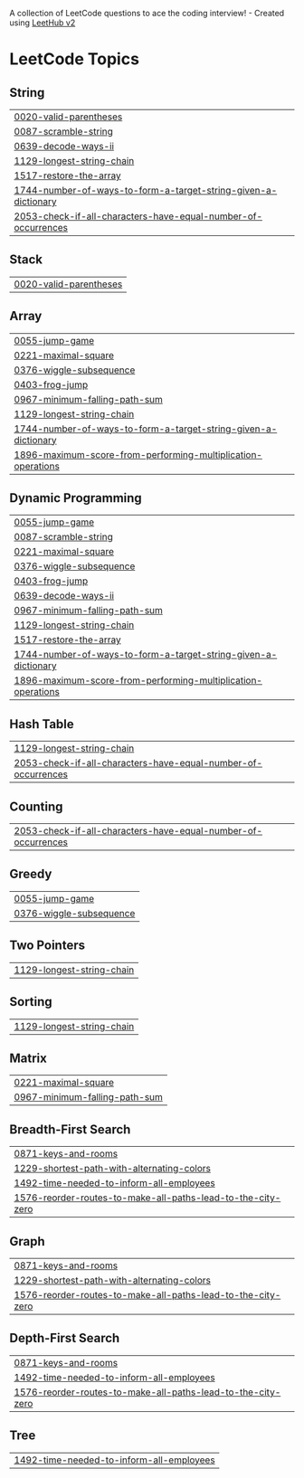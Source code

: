 A collection of LeetCode questions to ace the coding interview! - Created using [LeetHub v2](https://github.com/arunbhardwaj/LeetHub-2.0)
<!---LeetCode Topics Start-->
# LeetCode Topics
## String
|  |
| ------- |
| [0020-valid-parentheses](https://github.com/ananthak45/leetcode-problems/tree/master/0020-valid-parentheses) |
| [0087-scramble-string](https://github.com/ananthak45/leetcode-problems/tree/master/0087-scramble-string) |
| [0639-decode-ways-ii](https://github.com/ananthak45/leetcode-problems/tree/master/0639-decode-ways-ii) |
| [1129-longest-string-chain](https://github.com/ananthak45/leetcode-problems/tree/master/1129-longest-string-chain) |
| [1517-restore-the-array](https://github.com/ananthak45/leetcode-problems/tree/master/1517-restore-the-array) |
| [1744-number-of-ways-to-form-a-target-string-given-a-dictionary](https://github.com/ananthak45/leetcode-problems/tree/master/1744-number-of-ways-to-form-a-target-string-given-a-dictionary) |
| [2053-check-if-all-characters-have-equal-number-of-occurrences](https://github.com/ananthak45/leetcode-problems/tree/master/2053-check-if-all-characters-have-equal-number-of-occurrences) |
## Stack
|  |
| ------- |
| [0020-valid-parentheses](https://github.com/ananthak45/leetcode-problems/tree/master/0020-valid-parentheses) |
## Array
|  |
| ------- |
| [0055-jump-game](https://github.com/ananthak45/leetcode-problems/tree/master/0055-jump-game) |
| [0221-maximal-square](https://github.com/ananthak45/leetcode-problems/tree/master/0221-maximal-square) |
| [0376-wiggle-subsequence](https://github.com/ananthak45/leetcode-problems/tree/master/0376-wiggle-subsequence) |
| [0403-frog-jump](https://github.com/ananthak45/leetcode-problems/tree/master/0403-frog-jump) |
| [0967-minimum-falling-path-sum](https://github.com/ananthak45/leetcode-problems/tree/master/0967-minimum-falling-path-sum) |
| [1129-longest-string-chain](https://github.com/ananthak45/leetcode-problems/tree/master/1129-longest-string-chain) |
| [1744-number-of-ways-to-form-a-target-string-given-a-dictionary](https://github.com/ananthak45/leetcode-problems/tree/master/1744-number-of-ways-to-form-a-target-string-given-a-dictionary) |
| [1896-maximum-score-from-performing-multiplication-operations](https://github.com/ananthak45/leetcode-problems/tree/master/1896-maximum-score-from-performing-multiplication-operations) |
## Dynamic Programming
|  |
| ------- |
| [0055-jump-game](https://github.com/ananthak45/leetcode-problems/tree/master/0055-jump-game) |
| [0087-scramble-string](https://github.com/ananthak45/leetcode-problems/tree/master/0087-scramble-string) |
| [0221-maximal-square](https://github.com/ananthak45/leetcode-problems/tree/master/0221-maximal-square) |
| [0376-wiggle-subsequence](https://github.com/ananthak45/leetcode-problems/tree/master/0376-wiggle-subsequence) |
| [0403-frog-jump](https://github.com/ananthak45/leetcode-problems/tree/master/0403-frog-jump) |
| [0639-decode-ways-ii](https://github.com/ananthak45/leetcode-problems/tree/master/0639-decode-ways-ii) |
| [0967-minimum-falling-path-sum](https://github.com/ananthak45/leetcode-problems/tree/master/0967-minimum-falling-path-sum) |
| [1129-longest-string-chain](https://github.com/ananthak45/leetcode-problems/tree/master/1129-longest-string-chain) |
| [1517-restore-the-array](https://github.com/ananthak45/leetcode-problems/tree/master/1517-restore-the-array) |
| [1744-number-of-ways-to-form-a-target-string-given-a-dictionary](https://github.com/ananthak45/leetcode-problems/tree/master/1744-number-of-ways-to-form-a-target-string-given-a-dictionary) |
| [1896-maximum-score-from-performing-multiplication-operations](https://github.com/ananthak45/leetcode-problems/tree/master/1896-maximum-score-from-performing-multiplication-operations) |
## Hash Table
|  |
| ------- |
| [1129-longest-string-chain](https://github.com/ananthak45/leetcode-problems/tree/master/1129-longest-string-chain) |
| [2053-check-if-all-characters-have-equal-number-of-occurrences](https://github.com/ananthak45/leetcode-problems/tree/master/2053-check-if-all-characters-have-equal-number-of-occurrences) |
## Counting
|  |
| ------- |
| [2053-check-if-all-characters-have-equal-number-of-occurrences](https://github.com/ananthak45/leetcode-problems/tree/master/2053-check-if-all-characters-have-equal-number-of-occurrences) |
## Greedy
|  |
| ------- |
| [0055-jump-game](https://github.com/ananthak45/leetcode-problems/tree/master/0055-jump-game) |
| [0376-wiggle-subsequence](https://github.com/ananthak45/leetcode-problems/tree/master/0376-wiggle-subsequence) |
## Two Pointers
|  |
| ------- |
| [1129-longest-string-chain](https://github.com/ananthak45/leetcode-problems/tree/master/1129-longest-string-chain) |
## Sorting
|  |
| ------- |
| [1129-longest-string-chain](https://github.com/ananthak45/leetcode-problems/tree/master/1129-longest-string-chain) |
## Matrix
|  |
| ------- |
| [0221-maximal-square](https://github.com/ananthak45/leetcode-problems/tree/master/0221-maximal-square) |
| [0967-minimum-falling-path-sum](https://github.com/ananthak45/leetcode-problems/tree/master/0967-minimum-falling-path-sum) |
## Breadth-First Search
|  |
| ------- |
| [0871-keys-and-rooms](https://github.com/ananthak45/leetcode-problems/tree/master/0871-keys-and-rooms) |
| [1229-shortest-path-with-alternating-colors](https://github.com/ananthak45/leetcode-problems/tree/master/1229-shortest-path-with-alternating-colors) |
| [1492-time-needed-to-inform-all-employees](https://github.com/ananthak45/leetcode-problems/tree/master/1492-time-needed-to-inform-all-employees) |
| [1576-reorder-routes-to-make-all-paths-lead-to-the-city-zero](https://github.com/ananthak45/leetcode-problems/tree/master/1576-reorder-routes-to-make-all-paths-lead-to-the-city-zero) |
## Graph
|  |
| ------- |
| [0871-keys-and-rooms](https://github.com/ananthak45/leetcode-problems/tree/master/0871-keys-and-rooms) |
| [1229-shortest-path-with-alternating-colors](https://github.com/ananthak45/leetcode-problems/tree/master/1229-shortest-path-with-alternating-colors) |
| [1576-reorder-routes-to-make-all-paths-lead-to-the-city-zero](https://github.com/ananthak45/leetcode-problems/tree/master/1576-reorder-routes-to-make-all-paths-lead-to-the-city-zero) |
## Depth-First Search
|  |
| ------- |
| [0871-keys-and-rooms](https://github.com/ananthak45/leetcode-problems/tree/master/0871-keys-and-rooms) |
| [1492-time-needed-to-inform-all-employees](https://github.com/ananthak45/leetcode-problems/tree/master/1492-time-needed-to-inform-all-employees) |
| [1576-reorder-routes-to-make-all-paths-lead-to-the-city-zero](https://github.com/ananthak45/leetcode-problems/tree/master/1576-reorder-routes-to-make-all-paths-lead-to-the-city-zero) |
## Tree
|  |
| ------- |
| [1492-time-needed-to-inform-all-employees](https://github.com/ananthak45/leetcode-problems/tree/master/1492-time-needed-to-inform-all-employees) |
<!---LeetCode Topics End-->
